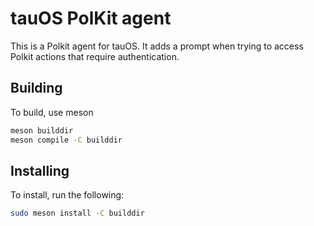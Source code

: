# tauOS PolKit agent

This is a Polkit agent for tauOS. It adds a prompt when trying to access Polkit actions that require authentication.

## Building

To build, use meson
```bash
meson builddir
meson compile -C builddir
```

## Installing

To install, run the following:
```bash
sudo meson install -C builddir
```